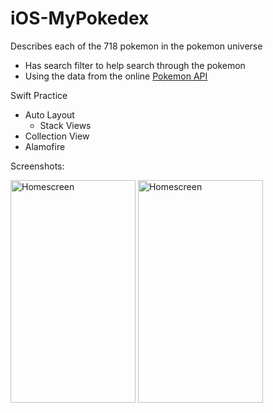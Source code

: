 # iOS-MyPokedex
Describes each of the 718 pokemon in the pokemon universe
 - Has search filter to help search through the pokemon
 - Using the data from the online [Pokemon API](http://pokeapi.co/)
 
Swift Practice
 - Auto Layout
   - Stack Views
 - Collection View
 - Alamofire
 
Screenshots: 

<img src="http://i.imgur.com/FPAWbKb.png" alt="Homescreen" width="200px" height="356px">
<img src="http://i.imgur.com/g4kZWZ1.png" alt="Homescreen" width="200px" height="356px">

